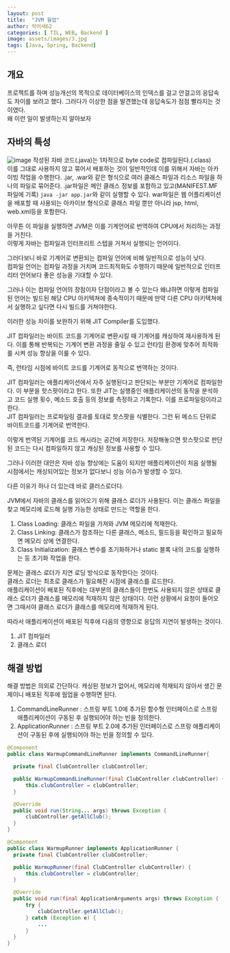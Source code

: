 ```yaml
---
layout: post
title:  "JVM 웜업"
author: 악어새62
categories: [ TIL, WEB, Backend ]
image: assets/images/3.jpg
tags: [Java, Spring, Backend]
---
```

## 개요

프로젝트를 하며 성능개선의 목적으로 데이터베이스의 인덱스를 걸고 안걸고의 응답속도 차이를 보려고 했다. 그러다가 이상한 점을 발견했는데 응답속도가 점점 빨라지는 것이였다.  
왜 이런 일이 발생하는지 알아보자

## 자바의 특성

![image](https://github.com/user-attachments/assets/9f25f569-511f-4aa1-9085-ecfa72f5e5b8)
작성된 자바 코드(.java)는 1차적으로 byte code로 컴파일된다.(.class)  
이를 그대로 사용하지 않고 묶어서 배포하는 것이 일반적인데 이를 위해서 자바는 아카이빙 작업을 수행한다.
.jar, .war와 같은 형식으로 여러 클래스 파일과 리소스 파일을 하나의 파일로 묶어준다. .jar파일은 메인 클래스 정보를 포함하고 있고(MANIFEST.MF 파일에 기록) `java -jar app.jar`와 같이 실행할 수 있다.
war파일은 웹 어플리케이션을 배포할 때 사용되는 아카이브 형식으로 클래스 파일 뿐만 아니라 jsp, html, web.xml등을 포함한다.

아무튼 이 파일을 실행하면 JVM은 이를 기계언어로 번역하여 CPU에서 처리하는 과정을 거친다.  
이렇게 자바는 컴파일과 인터프리트 스텝을 거쳐서 실행되는 언어이다.

그러다보니 바로 기계어로 변환되는 컴파일 언어에 비해 일반적으로 성능이 낮다.  
컴파일 언어는 컴파일 과정을 거치며 코드최적화도 수행하기 때문에 일반적으로 인터프리터 언어보다 좋은 성능을 기대할 수 있다.

그러나 이는 컴파일 언어의 장점이자 단점이라고 볼 수 있는다 왜냐하면 이렇게 컴파일된 언어는 빌드된 해당 CPU 아키텍쳐에 종속적이기 때문에 만약 다른 CPU 아키텍쳐에서 실행하고 싶다면 다시 빌드를 거쳐야한다.

이러한 성능 차이를 보완하기 위해 JIT Compiler를 도입했다.

JIT 컴파일러는 바이트 코드를 기계어로 변환시킬 때 기계어를 캐싱하여 재사용하게 된다. 이를 통해 반복되는 기계어 변환 과정을 줄일 수 있고 런타임 환경에 맞추어 최적화를 시켜 성능 향상을 이룰 수 있다.

즉, 런타임 시점에 바이트 코드를 기계어로 동적으로 번역하는 것이다.

JIT 컴파일러는 애플리케이션에서 자주 실행된다고 판단되는 부분만 기계어로 컴파일한다. 이 부분을 핫스팟이라고 한다. 또한 JIT는 실행중인 애플리케이션의 동작을 분석하고 코드 실행 횟수, 메소드 호출 등의 정보를 측정하고 기록한다. 이를 프로파일링이라고 
한다.  
JIT 컴파일러는 프로파일링 결과를 토대로 핫스팟을 식별한다. 그런 뒤 메소드 단위로 바이트코드를 기계어로 번역한다.

이렇게 번역된 기계어를 코드 캐시라는 공간에 저장한다. 저장해놓으면 핫스팟으로 판단된 코드는 다시 컴파일하지 않고 캐싱된 정보를 사용할 수 있다.

그러나 이러한 대안은 자바 성능 향상에는 도움이 되지만 애플리케이션이 처음 실행될 시점에서는 캐싱되어있는 정보가 없다보니 성능 이슈가 발생할 수 있다.

다른 이유가 하나 더 있는데 바로 클러스로더다.

JVM에서 자바의 클래스를 읽어오기 위해 클래스 로더가 사용된다. 이는 클래스 파일을 찾고 메모리에 로드해 실행 가능한 상태로 만드는 역할을 한다.

1. Class Loading: 클래스 파일을 가져와 JVM 메모리에 적재한다.
2. Class Linking: 클래스가 참조하는 다른 클래스, 메소드, 필드등을 확인하고 필요하면 메모리 상에 연결한다.
3. Class Initialization: 클래스 변수를 초기화하거나 static 블록 내의 코드를 실행하는 등 초기화 작업을 한다.

문제는 클래스 로더가 지연 로딩 방식으로 동작한다는 것이다.  
클래스 로더는 최초로 클래스가 필요해진 시점에 클래스를 로드한다.  
애플리케이션이 배포된 직후에는 대부분의 클래스들이 한번도 사용되지 않은 상태로 클래스 로더가 클래스를 매모리에 적재하지 않은 상태이다. 이런 상황에서 요청이 들어오면 그때서야 클래스 로더가 클래스를 메모리에 적재하게 된다.

따라서 애플리케이션이 배포된 직후에 다음의 영향으로 응답의 지연이 발생하는 것이다.
1. JIT 컴파일러
2. 클래스 로더

## 해결 방법

해결 방법은 의외로 간단하다. 캐싱된 정보가 없어서, 메모리에 적재되지 않아서 생긴 문제이니 배포된 직후에 웜업을 수행하면 된다.

1. CommandLineRunner : 스프링 부트 1.0에 추가된 함수형 인터페이스로 스프링 애플리케이션이 구동된 후 실행되어야 하는 빈을 정의한다.
2. ApplicationRunner : 스프링 부트 2.0에 추가된 인터페이스로 스프링 애플리케이션이 구동된 후에 실행되어야 하는 빈을 정의할 수 있다.

```java
@Component
public class WarmupCommandLineRunner implements CommandLineRunner{

  private final ClubController clubController;

  public WarmupCommandLineRunner(final ClubController clubController) {
      this.clubController = clubController;
  }

  @Override
  public void run(String... args) throws Exception {
      clubController.getAllClub();
  }
}
```
```java
@Component
public class WarmupRunner implements ApplicationRunner {
  private final ClubController clubController;

  public WarmupRunner(final ClubController clubController) {
      this.clubController = clubController;
  }

  @Override
  public void run(final ApplicationArguments args) throws Exception {
      try {
          clubController.getAllClub();
      } catch (Exception e) {
          ...
      }
  }
}
```